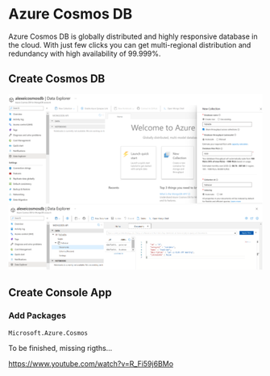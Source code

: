 # Azure Cosmos DB

Azure Cosmos DB is globally distributed and highly responsive database in the cloud. With just few clicks you can get multi-regional distribution and redundancy with high availability of 99.999%. 

## Create Cosmos DB

<img src="/pictures/create_cosmosdb.png" title="create cosmos db"  width="800">
<img src="/pictures/create_cosmosdb2.png" title="create cosmos db"  width="800">

## Create Console App

### Add Packages
```
Microsoft.Azure.Cosmos
```


To be finished, missing rigths...

https://www.youtube.com/watch?v=R_Fi59j6BMo

